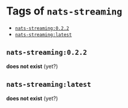 <!-- THIS FILE IS GENERATED VIA './update-remote.sh' -->

# Tags of `nats-streaming`

-	[`nats-streaming:0.2.2`](#nats-streaming022)
-	[`nats-streaming:latest`](#nats-streaminglatest)

## `nats-streaming:0.2.2`

**does not exist** (yet?)

## `nats-streaming:latest`

**does not exist** (yet?)
